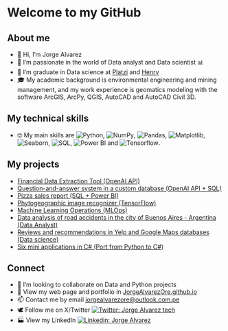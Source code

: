 # Welcome to my GitHub

## About me

- 👋 Hi, I’m Jorge Alvarez
- 👀 I’m passionate in the world of Data analyst and Data scientist 📊
- 🌱 I’m graduate in Data science at [Platzi](https://platzi.com/p/jorge-alvarez895/) and [Henry](https://www.soyhenry.com/)
- 🎓 My academic background is environmental engineering and mining management, and my work experience is geomatics modeling with the software ArcGIS, ArcPy, QGIS, AutoCAD and AutoCAD Civil 3D.

## My technical skills

- 🤓 My main skills are <img alt="Python" src="https://img.shields.io/badge/Python-gray?style=flat&logo=python&logoColor=white">, <img alt="NumPy" src="https://img.shields.io/badge/Numpy-gray?style=flat&logo=numpy">, <img alt="Pandas" src="https://img.shields.io/badge/Pandas-gray?style=flat&logo=pandas">, <img alt="Matplotlib" src="https://custom-icon-badges.demolab.com/badge/Matplotlib-gray?style=flat&logo=matplotlib&logoColor=white">, <img alt="Seaborn" src="https://custom-icon-badges.demolab.com/badge/Seaborn-gray?style=flat&logo=seaborn&logoColor=white">, <img alt="SQL" src="https://custom-icon-badges.demolab.com/badge/SQL-gray?logo=database&logoColor=white">, <img alt="Power BI" src="https://img.shields.io/badge/PowerBI-gray?style=flat&logo=powerbi&logoColor=white"> and <img alt="Tensorflow" src="https://img.shields.io/badge/Tensorflow-gray?style=flat&logo=tensorflow&logoColor=white">.

## My projects

- [Financial Data Extraction Tool (OpenAI API)](https://github.com/JorgeAlvarezOre/Data_projects/tree/main/OpenAI%20Financial%20Data%20Extraction)
- [Question-and-answer system in a custom database (OpenAI API + SQL)](https://github.com/JorgeAlvarezOre/Data_projects/tree/main/OpenAI%20Functions%20Own%20Data)
- [Pizza sales report (SQL + Power BI)](https://github.com/JorgeAlvarezOre/Data_projects/tree/main/SQL__Power_BI)
- [Phytogeographic image recognizer (TensorFlow)](https://github.com/JorgeAlvarezOre/Data_projects/blob/main/Phytogeographic_classification_model_v2.ipynb)
- [Machine Learning Operations (MLOps)](https://github.com/JorgeAlvarezOre/PI1_ML_OPS)
- [Data analysis of road accidents in the city of Buenos Aires - Argentina (Data Analyst)](https://github.com/JorgeAlvarezOre/PI2_DA)
- [Reviews and recommendations in Yelp and Google Maps databases (Data science)](https://github.com/SaulZambranoMeza/Proyecto-NOVA)
- [Six mini applications in C# (Port from Python to C#)](https://github.com/JorgeAlvarezOre/Data_projects/tree/main/Six_mini_applications_C_Sharp)

## Connect

- 💞️ I’m looking to collaborate on Data and Python projects
- 🏫 View my web page and portfolio in [JorgeAlvarezOre.github.io](https://jorgealvarezore.github.io)
- 📫 Contact me by email [jorgealvarezore@outlook.com.pe](mailto:jorgealvarezore@outlook.com.pe)
- 🕊️ Follow me on X/Twitter [![Twitter: Jorge Alvarez tech](https://img.shields.io/twitter/url?url=https%3A%2F%2Ftwitter.com%2FJorgeAl61506773&label=Jorge%20Alvarez%20tech&link=https%3A%2F%2Ftwitter.com%2FJorgeAl61506773)](https://twitter.com/JorgeAl61506773)
- 🏭 View my LinkedIn [![Linkedin: Jorge Alvarez](https://img.shields.io/badge/Jorge-Alvarez?logo=Linkedin&logoColor=white&color=blue&link=https%3A%2F%2Fwww.linkedin.com%2Fin%2Fjorgealvarezore)](https://www.linkedin.com/in/jorgealvarezore)
